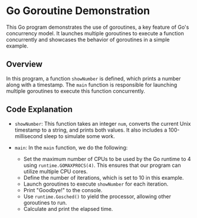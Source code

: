 # Go Goroutine Demonstration

This Go program demonstrates the use of goroutines, a key feature of Go's concurrency model. It launches multiple goroutines to execute a function concurrently and showcases the behavior of goroutines in a simple example.

## Overview

In this program, a function `showNumber` is defined, which prints a number along with a timestamp. The `main` function is responsible for launching multiple goroutines to execute this function concurrently.

## Code Explanation

- `showNumber`: This function takes an integer `num`, converts the current Unix timestamp to a string, and prints both values. It also includes a 100-millisecond sleep to simulate some work.

- `main`: In the `main` function, we do the following:
    - Set the maximum number of CPUs to be used by the Go runtime to 4 using `runtime.GOMAXPROCS(4)`. This ensures that our program can utilize multiple CPU cores.
    - Define the number of iterations, which is set to 10 in this example.
    - Launch goroutines to execute `showNumber` for each iteration.
    - Print "Goodbye!" to the console.
    - Use `runtime.Gosched()` to yield the processor, allowing other goroutines to run.
    - Calculate and print the elapsed time.
